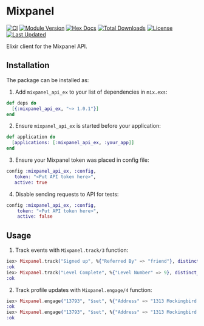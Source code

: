# Mixpanel

[![CI](https://github.com/asakura/mixpanel_api_ex/actions/workflows/test.yml/badge.svg)](https://github.com/asakura/mixpanel_api_ex/actions/workflows/test.yml)
[![Module Version](https://img.shields.io/hexpm/v/mixpanel_api_ex.svg)](https://hex.pm/packages/mixpanel_api_ex)
[![Hex Docs](https://img.shields.io/badge/hex-docs-lightgreen.svg)](https://hexdocs.pm/mixpanel_api_ex/)
[![Total Downloads](https://img.shields.io/hexpm/dt/mixpanel_api_ex.svg)](https://hex.pm/packages/mixpanel_api_ex)
[![License](https://img.shields.io/hexpm/l/mixpanel_api_ex.svg)](https://github.com/asakura/mixpanel_api_ex/blob/master/LICENSE)
[![Last Updated](https://img.shields.io/github/last-commit/asakura/mixpanel_api_ex.svg)](https://github.com/asakura/mixpanel_api_ex/commits/master)

Elixir client for the Mixpanel API.

## Installation

The package can be installed as:

  1. Add `mixpanel_api_ex` to your list of dependencies in `mix.exs`:

  ```elixir
  def deps do
    [{:mixpanel_api_ex, "~> 1.0.1"}]
  end
  ```

  2. Ensure `mixpanel_api_ex` is started before your application:

  ```elixir
  def application do
    [applications: [:mixpanel_api_ex, :your_app]]
  end
  ```

  3. Ensure your Mixpanel token was placed in config file:
  ```elixir
  config :mixpanel_api_ex, :config,
     token: "<Put API token here>",
     active: true
  ```

  4. Disable sending requests to API for tests:
  ```elixir
  config :mixpanel_api_ex, :config,
      token: "<Put API token here>",
      active: false
  ```

## Usage

  1. Track events with `Mixpanel.track/3` function:

  ```elixir
  iex> Mixpanel.track("Signed up", %{"Referred By" => "friend"}, distinct_id: "13793")
  :ok
  iex> Mixpanel.track("Level Complete", %{"Level Number" => 9}, distinct_id: "13793", time: 1358208000, ip: "203.0.113.9")
  :ok
  ```

  2. Track profile updates with `Mixpanel.engage/4` function:

  ```elixir
  iex> Mixpanel.engage("13793", "$set", %{"Address" => "1313 Mockingbird Lane"}, ip: "123.123.123.123")
  :ok
  iex> Mixpanel.engage("13793", "$set", %{"Address" => "1313 Mockingbird Lane", "Birthday" => "1948-01-01"}, ip: "123.123.123.123")
  :ok
  ```
